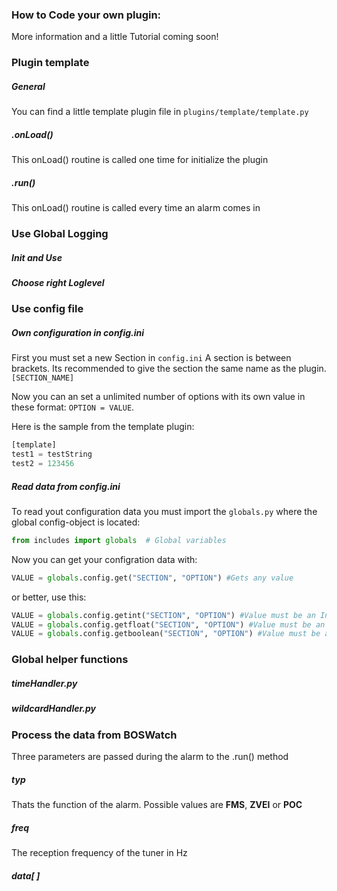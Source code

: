 ### How to Code your own plugin:

More information and a little Tutorial coming soon!

### Plugin template
##### General
You can find a little template plugin file in `plugins/template/template.py`
##### .onLoad()
This onLoad() routine is called one time for initialize the plugin
##### .run()
This onLoad() routine is called every time an alarm comes in

### Use Global Logging
##### Init and Use
##### Choose right Loglevel

### Use config file
##### Own configuration in config.ini
First you must set a new Section in `config.ini`
A section is between brackets. Its recommended to give the section the same name as the plugin. `[SECTION_NAME]`

Now you can an set a unlimited number of options with its own value in these format: `OPTION = VALUE`.

Here is the sample from the template plugin:
```python
[template]
test1 = testString
test2 = 123456
```

##### Read data from config.ini
To read yout configuration data you must import the `globals.py` where the global config-object is located:
```python
from includes import globals  # Global variables
```

Now you can get your configration data with:
```python
VALUE = globals.config.get("SECTION", "OPTION") #Gets any value
```
or better, use this:
```python
VALUE = globals.config.getint("SECTION", "OPTION") #Value must be an Integer
VALUE = globals.config.getfloat("SECTION", "OPTION") #Value must be an Float
VALUE = globals.config.getboolean("SECTION", "OPTION") #Value must be an Boolean
```


### Global helper functions
##### timeHandler.py
##### wildcardHandler.py

### Process the data from BOSWatch
Three parameters are passed during the alarm to the .run() method
##### typ
Thats the function of the alarm. Possible values are **FMS**, **ZVEI** or **POC**
##### freq
The reception frequency of the tuner in Hz
##### data[ ]
